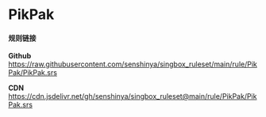 # PikPak

#### 规则链接

**Github**
https://raw.githubusercontent.com/senshinya/singbox_ruleset/main/rule/PikPak/PikPak.srs

**CDN**
https://cdn.jsdelivr.net/gh/senshinya/singbox_ruleset@main/rule/PikPak/PikPak.srs